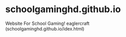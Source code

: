 # schoolgaminghd.github.io
Website For School Gaming!
eaglercraft (schoolgaminghd.github.io/idex.html)
